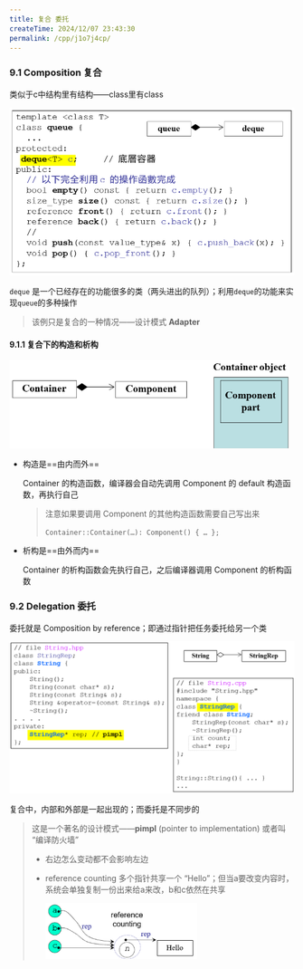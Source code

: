 ```yaml
---
title: 复合 委托
createTime: 2024/12/07 23:43:30
permalink: /cpp/j1o7j4cp/
---
```



### 9.1 Composition 复合

类似于c中结构里有结构——class里有class

<img src="https://raw.githubusercontent.com/PLUS-WAVE/blog-image/master/img/blog/2023-08-02/image-20230801093748678.png" alt="image-20230801093748678" style="zoom:67%;" />

<!--more-->

`deque` 是一个已经存在的功能很多的类（两头进出的队列）；利用`deque`的功能来实现`queue`的多种操作

> 该例只是复合的一种情况——设计模式 **Adapter**

####  9.1.1 复合下的构造和析构

<img src="https://raw.githubusercontent.com/PLUS-WAVE/blog-image/master/img/blog/2023-08-01/image-20230801095529359.png" alt="image-20230801095529359" style="zoom: 67%;" />

- 构造是==由内而外==

  Container 的构造函数，编译器会自动先调用 Component 的 default 构造函数，再执行自己

  > 注意如果要调用 Component 的其他构造函数需要自己写出来
  >
  > `Container::Container(…): Component() { … };`

- 析构是==由外而内==

  Container 的析构函数会先执行自己，之后编译器调用 Component 的析构函数



### 9.2 Delegation 委托

委托就是 Composition by reference；即通过指针把任务委托给另一个类

<img src="https://raw.githubusercontent.com/PLUS-WAVE/blog-image/master/img/blog/2023-08-01/image-20230801101359560.png" style="zoom:50%;" />

复合中，内部和外部是一起出现的；而委托是不同步的

> 这是一个著名的设计模式——**pimpl** (pointer to implementation) 或者叫 “编译防火墙” 
>
> - 右边怎么变动都不会影响左边
>
> - reference counting 多个指针共享一个 “Hello”；但当a要改变内容时， 系统会单独复制一份出来给a来改，b和c依然在共享
>
>   <img src="https://raw.githubusercontent.com/PLUS-WAVE/blog-image/master/img/blog/2023-08-01/image-20230801101907977.png" alt="image-20230801101907977" style="zoom: 67%;" />

